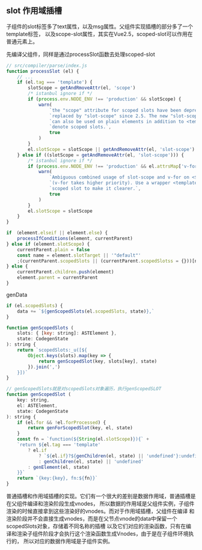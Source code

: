 ## slot 作用域插槽
<slot text="hello" :msg="msg"></slot>
<template slot-scope="props"></template>
子组件的slot标签多了text属性，以及msg属性。父组件实现插槽的部分多了一个template标签，
以及scope-slot属性，其实在Vue2.5，scoped-slot可以作用在普通元素上。

先编译父组件，同样是通过processSlot函数去处理scoped-slot
```JavaScript
// src/compiler/parse/index.js
function processSlot (el) {
	// ...
	if (el.tag === 'template') {
		slotScope = getAndRmoveAttr(el, 'scope')
		/* istanbul ignore if */
		if (process.env.NODE_ENV !== 'production' && slotScope) {
			warn(
				`the "scope" attribute for scoped slots have been deprecated and ` +
				`replaced by "slot-scope" since 2.5. The new "slot-scope" attribute ` +
				`can also be used on plain elements in addition to <template> to ` +
				`denote scoped slots.`,
				true
			)
		}
		el.slotScope = slotScope || getAndRemoveAttr(el, 'slot-scope')
	} else if ((slotScope = getAndRemoveAttr(el, 'slot-scope'))) {
		/* istanbul ignore if */
		if (process.env.NODE_ENV !== 'production' && el.attrsMap['v-for']) {
			warn(
				`Ambiguous combined usage of slot-scope and v-for on <${el.tag}> ` +
				`(v-for takes higher priority). Use a wrapper <template> for the ` +
				`scoped slot to make it clearer.`,
				true
			)
		}
		el.slotScope = slotScope
	}
}
```

```JavaScript
if （element.elseif || element.else) {
	processIfConditions(element, currentParent)
} else if (element.slotScope) {
	currentParent.plain = false
	const name = element.slotTarget || '"default"'
	;(currentParent.scopedSlots || (currentParent.scopedSlotss = {}))[name] = element
} else {
	currentParent.children.push(element)
	element.parent = currentParent
}
```

genData
```JavaScript
if (el.scopedSlots) {
	data += `${genScopedSlots(el.scopedSlots, state)},`
}

function genScopedSlots (
	slots: { [key: string]: ASTElement },
	state: CodegenState
): string {
	return `scopedSlots:_u([${
		Object.keys(slots).map(key => {
			return genScopedSlot(key, slots[key], state)
		}).join(',')
	}])`
}

// genScopedSlots就是对scopedSlots对象遍历，执行genScopedSLOT
function genScopedSlot (
	key: string,
	el: ASTElement,
	state: CodegenState
): string {
	if (el.for && !el.forProcessed) {
		return genForScopedSlot(key, el, state)
	}
	const fn = `function(${String(el.slotScope)}){` +
	`return ${el.tag === 'template'
		? el.if
			? `${el.if}?${genChildren(el, state) || 'undefined'}:undefined`
			: genChildren(el, state) || 'undefined'
		: genElement(el, state)
	}}`
	return `{key:{key}, fn:${fn}}`
}
```

普通插槽和作用域插槽的实现。它们有一个很大的差别是数据作用域，普通插槽是在父组件编译和渲染阶段生成vnodes，
所以数据的作用域是父组件实例，子组件渲染的时候直接拿到这些渲染好的vnodes。而对于作用域插槽，父组件在编译
和渲染阶段并不会直接生成vnodes，而是在父节点vnode的data中保留一个scopedSlots对象，存储着不同名称的插槽
以及它们对应的渲染函数，只有在编译和渲染子组件阶段才会执行这个渲染函数生成Vnodes，由于是在子组件环境执行的，
所以对应的数据作用域是子组件实例。